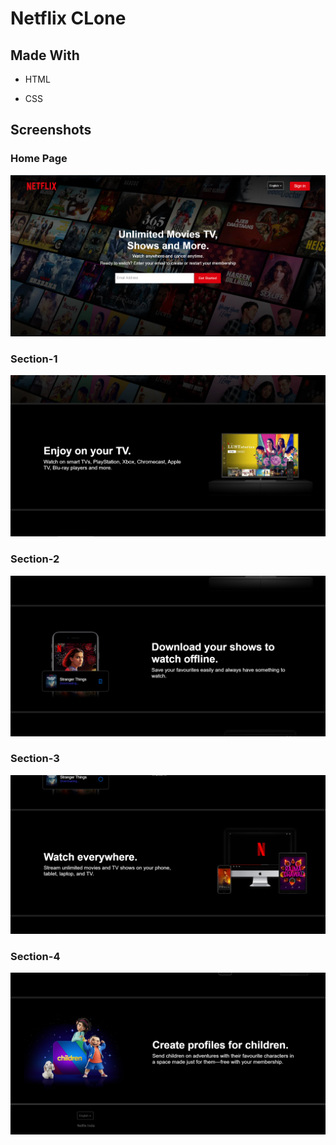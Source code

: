 
# Netflix CLone




## Made With

- HTML

- CSS




## Screenshots

### Home Page 

![App Screenshot](https://github.com/ANURAG-PARMAR1/Bharat-Intern/blob/origin/homePage.png?raw=true) 


### Section-1

![App Screenshot](https://github.com/ANURAG-PARMAR1/Bharat-Intern/blob/origin/Section1.png?raw=true) 


### Section-2

![App Screenshot](https://github.com/ANURAG-PARMAR1/Bharat-Intern/blob/origin/Section2.png?raw=true) 


### Section-3

![App Screenshot](https://github.com/ANURAG-PARMAR1/Bharat-Intern/blob/origin/Section3.png?raw=true) 


### Section-4

![App Screenshot](https://github.com/ANURAG-PARMAR1/Bharat-Intern/blob/origin/Section4.png?raw=true) 






